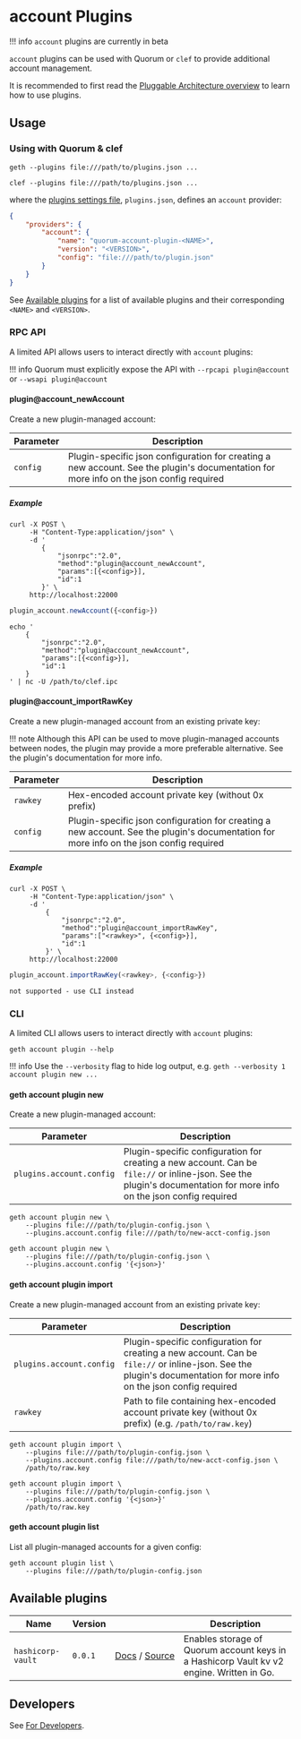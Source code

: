 # account Plugins

!!! info
    `account` plugins are currently in beta

`account` plugins can be used with Quorum or `clef` to provide additional account management.  

It is recommended to first read the [Pluggable Architecture overview](../../../../PluggableArchitecture/Overview) to learn how to use plugins.

## Usage
### Using with Quorum & clef

```shell tab="Quorum"
geth --plugins file:///path/to/plugins.json ...
```

```shell tab="clef"
clef --plugins file:///path/to/plugins.json ...
```

where the [plugins settings file](../../../../PluggableArchitecture/Settings), `plugins.json`, defines an `account` provider: 

```json
{
    "providers": {
        "account": {
            "name": "quorum-account-plugin-<NAME>",
            "version": "<VERSION>",
            "config": "file:///path/to/plugin.json"
        }
    }
}
```

See [Available plugins](#available-plugins) for a list of available plugins and their corresponding `<NAME>` and `<VERSION>`.

### RPC API
A limited API allows users to interact directly with `account` plugins:

!!! info 
    Quorum must explicitly expose the API with `--rpcapi plugin@account` or `--wsapi plugin@account`

#### plugin@account_newAccount
Create a new plugin-managed account:

| Parameter | Description |
| --- | --- |
| `config` | Plugin-specific json configuration for creating a new account.  See the plugin's documentation for more info on the json config required 

##### Example
```shell tab="quorum"
curl -X POST \
     -H "Content-Type:application/json" \
     -d '
        {
            "jsonrpc":"2.0",
            "method":"plugin@account_newAccount",
            "params":[{<config>}], 
            "id":1
        }' \
     http://localhost:22000
``` 

```js tab="js console"
plugin_account.newAccount({<config>})
``` 

```shell tab="clef"
echo '
    {
        "jsonrpc":"2.0",
        "method":"plugin@account_newAccount",
        "params":[{<config>}], 
        "id":1
    }
' | nc -U /path/to/clef.ipc
```

#### plugin@account_importRawKey
Create a new plugin-managed account from an existing private key:  

!!! note 
    Although this API can be used to move plugin-managed accounts between nodes, the plugin may provide a more preferable alternative.  See the plugin's documentation for more info.

| Parameter | Description |
| --- | --- |
| `rawkey` | Hex-encoded account private key (without 0x prefix) 
| `config` | Plugin-specific json configuration for creating a new account.  See the plugin's documentation for more info on the json config required

##### Example
```shell tab="quorum"
curl -X POST \
     -H "Content-Type:application/json" \
     -d '
         {
             "jsonrpc":"2.0",
             "method":"plugin@account_importRawKey",
             "params":["<rawkey>", {<config>}], 
             "id":1
         }' \
     http://localhost:22000
```

```js tab="js console"
plugin_account.importRawKey(<rawkey>, {<config>})
``` 

```text tab="clef"
not supported - use CLI instead
```


### CLI
A limited CLI allows users to interact directly with `account` plugins:

```shell
geth account plugin --help
```
!!! info
    Use the `--verbosity` flag to hide log output, e.g. `geth --verbosity 1 account plugin new ...`

#### geth account plugin new
Create a new plugin-managed account: 

| Parameter | Description |
| --- | --- |
| <span style="white-space:nowrap">`plugins.account.config`</span> | Plugin-specific configuration for creating a new account.  Can be `file://` or inline-json. See the plugin's documentation for more info on the json config required

```shell tab="json file"
geth account plugin new \
    --plugins file:///path/to/plugin-config.json \
    --plugins.account.config file:///path/to/new-acct-config.json
```

```shell tab="inline json"
geth account plugin new \
    --plugins file:///path/to/plugin-config.json \
    --plugins.account.config '{<json>}'
```

#### geth account plugin import
Create a new plugin-managed account from an existing private key:  

| Parameter | Description |
| --- | --- |
| <span style="white-space:nowrap">`plugins.account.config`</span> | Plugin-specific configuration for creating a new account.  Can be `file://` or inline-json. See the plugin's documentation for more info on the json config required
| `rawkey` | Path to file containing hex-encoded account private key (without 0x prefix) (e.g. `/path/to/raw.key`)

```shell tab="json file"
geth account plugin import \
    --plugins file:///path/to/plugin-config.json \
    --plugins.account.config file:///path/to/new-acct-config.json \
    /path/to/raw.key
```

```shell tab="inline json"
geth account plugin import \
    --plugins file:///path/to/plugin-config.json \
    --plugins.account.config '{<json>}'
    /path/to/raw.key
```

#### geth account plugin list
List all plugin-managed accounts for a given config:

```shell
geth account plugin list \
    --plugins file:///path/to/plugin-config.json
```

## Available plugins 
| Name | Version |  | Description |
| --- | --- | --- | --- |
| <span style="white-space:nowrap">`hashicorp-vault`</span> | `0.0.1` | <span style="white-space:nowrap">[Docs](../Hashicorp-Vault/Overview) / [Source](https://www.github.com/jpmorganchase/quorum-account-plugin-hashicorp-vault)</span> | Enables storage of Quorum account keys in a Hashicorp Vault kv v2 engine.  Written in Go. 

## Developers
See [For Developers](../../../../PluggableArchitecture/Plugins/account/For-Developers). 
